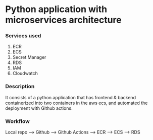 # Python application with microservices architecture
### Services used
1. ECR
2. ECS
3. Secret Manager
4. RDS
5. IAM
6. Cloudwatch

### Description
It consists of a python application that has frontend & backend containerized into two containers in the aws ecs, and automated the deployment with Github actions.   

### Workflow
Local repo --> Github --> Github Actions --> ECR --> ECS --> RDS
